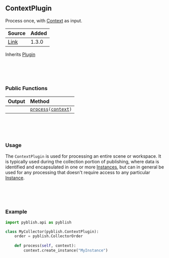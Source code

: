 ## ContextPlugin

Process once, with [Context](context.md) as input.

| Source     | Added
|------------|---------
|[Link][]    | 1.3.0

Inherits [Plugin](Plugin.md)

[Link]: https://github.com/pyblish/pyblish-base/blob/f695fad94b995915495b4123c503f24d3419429a/pyblish/plugin.py#L350

<br>
<br>
<br>

### Public Functions

| Output        | Method                                                      |
|--------------:|:------------------------------------------------------------|
|               | [`process`](ContextPlugin.process.md)`(`[`context`](Context.md)`)`

<br>
<br>
<br>

### Usage

The `ContextPlugin` is used for processing an entire scene or workspace. It is typically used during the collection portion of publishing, where data is identified and encapsulated in one or more [Instances](instance.md), but can in general be used for any processing that doesn't require access to any particular [Instance](instance.md).

<br>
<br>
<br>

### Example

```python
import pyblish.api as pyblish

class MyCollector(pyblish.ContextPlugin):
    order = pyblish.CollectorOrder
   
    def process(self, context):
        context.create_instance("MyInstance")
```